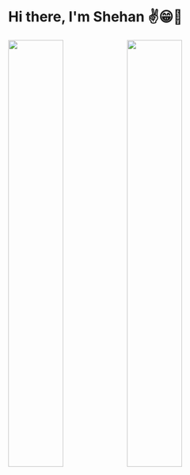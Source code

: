 # Hi there, I'm Shehan ✌️😁🚀

<img align="left" width="47%"  src="https://github-readme-stats.vercel.app/api?username=shehandilusanka97&show_icons=true&theme=highcontrast"/>

<img align="left"  width="47%"  src="https://github-readme-stats.vercel.app/api/top-langs/?username=shehandilusanka97&layout=compact"/>

